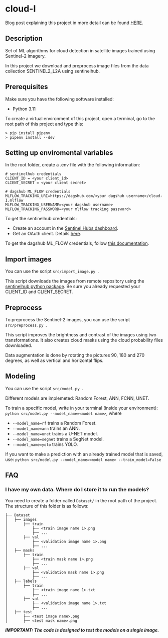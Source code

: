 # cloud-I

Blog post explaining this project in more detail can be found [HERE](https://medium.com/p/b553e6576af6/edit).

## Description

Set of ML algorithms for cloud detection in satellite images trained using Sentinel-2 imagery. 

In this project we download and preprocess image files from the data collection SENTINEL2_L2A
using sentinelhub.

## Prerequisites
Make sure you have the following software installed:

* Python 3.11

To create a virtual environment of this project, open a terminal, go to the root path of
this project and type this:
```commandline
> pip install pipenv
> pipenv install --dev
```

## Setting up enviromental variables
In the root folder, create a .env file with the following information:
```commandline
# sentinelhub credentials
CLIENT_ID = <your client_id>
CLIENT_SECRET = <your client secret>

# dagshub ML_FLOW credentials
MLFLOW_TRACKING_URI=https://dagshub.com/<your dagshub username>/cloud-I.mlflow
MLFLOW_TRACKING_USERNAME=<your dagshub username>
MLFLOW_TRACKING_PASSWORD=<your mlflow tracking password>
```
To get the sentinelhub credentials:

- Create an account in the [Sentinel Hubs dashboard](https://services.sentinel-hub.com/auth/realms/main/protocol/openid-connect/auth?client_id=30cf1d69-af7e-4f3a-997d-0643d660a478&redirect_uri=https%3A%2F%2Fapps.sentinel-hub.com%2Fdashboard%2F&state=cd274940-99ee-4c57-8418-f82540051357&response_mode=fragment&response_type=code&scope=openid&nonce=fa1f4d93-8730-49d7-beab-dbe2fc822833&code_challenge=tP9ehp6dDZnaVjnvnJi2DhSAAn0sAkZqvMmAFo1atJ0&code_challenge_method=S256).
- Get an OAuth client. Details [here](https://docs.sentinel-hub.com/api/latest/api/overview/authentication/#registering-oauth-client).

To get the dagshub ML_FLOW credentials, follow [this documentation](https://dagshub.com/DagsHub-Official/dagshub-docs/src/main/docs/integration_guide/mlflow_tracking.md#3-set-up-your-credentials). 


## Import images
You can use the script ```src/import_image.py ```.

This script downloads the images from remote repository using the [sentinelhub python package](https://sentinelhub-py.readthedocs.io/en/latest/).
Be sure you already requested your CLIENT_ID and CLIENT_SECRET.

## Preprocess
To preprocess the Sentinel-2 images, you can use the script ```src/preprocess.py ```.

This script improves the brightness and contrast of the images using two transformations. It also creates cloud masks using the cloud 
probability files downloaded.

Data augmentation is done by rotating the pictures 90, 180 and 270 degrees, as well as vertical and horizontal flips.

## Modeling
You can use the script ```src/model.py ```.

Different models are implemeted: Random Forest, ANN, FCNN, UNET.

To train a specific model, write in your terminal (inside your environment):
```python src/model.py --model_name=<model name>```, where 

* ```--model_name=rf``` trains a Random Forest.
* ```--model_name=ann``` trains an ANN.
* ```--model_name=unet``` trains a U-NET model.
* ```--model_name=segnet``` trains a SegNet model.
* ```--model_name=yolo``` trains YOLO.

If you want to make a prediction with an already trained model that is saved, use:
```python src/model.py --model_name=<model name> --train_model=False```

## FAQ

### I have my own data. Where do I store it to run the models? 
You need to create a folder called ```Dataset/``` in the root path of the project. The structure
of this folder is as follows:
```
├── Dataset                      
│   ├── images  
│       ├── train
│           ├── <train image name 1>.png
│           ├── ...
│       ├── val
│           ├── <validation image name 1>.png
│           ├── ...
│   ├── masks  
│       ├── train
│           ├── <train mask name 1>.png
│           ├── ...
│       ├── val
│           ├── <validation mask name 1>.png
│           ├── ...
│   ├── labels  
│       ├── train
│           ├── <train image name 1>.txt
│           ├── ...
│       ├── val
│           ├── <validation image name 1>.txt
│           ├── ...
│   ├── test
│       ├── <test image name>.png
│       ├── <test mask name>.png
```
***IMPORTANT: The code is designed to test the models on a single image.***

